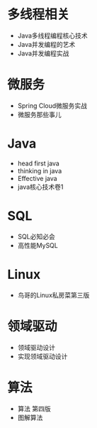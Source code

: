 # 多线程相关
- Java多线程编程核心技术
- Java并发编程的艺术
- Java并发编程实战
# 微服务
- Spring Cloud微服务实战
- 微服务那些事儿 
# Java
- head first java
- thinking in java
- Effective java
- java核心技术卷1
# SQL
- SQL必知必会
- 高性能MySQL
# Linux
- 鸟哥的Linux私房菜第三版
# 领域驱动
- 领域驱动设计
- 实现领域驱动设计
# 算法
- 算法 第四版
- 图解算法
































